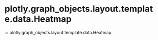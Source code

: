 # plotly.graph_objects.layout.template.data.Heatmap

::: plotly.graph_objects.layout.template.data.Heatmap
